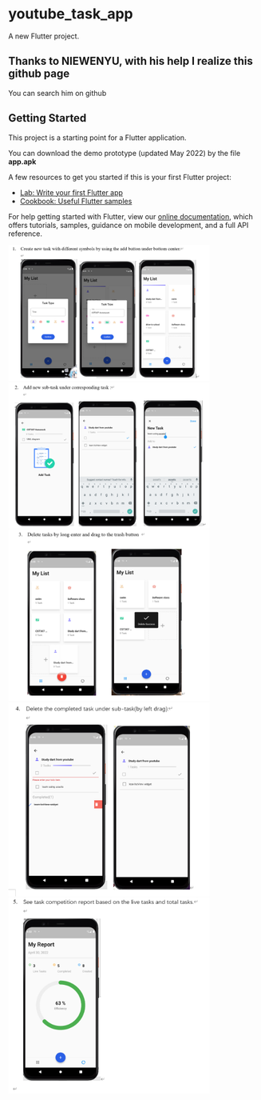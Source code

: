 # youtube_task_app

A new Flutter project.
## Thanks to NIEWENYU, with his help I realize this github page  
You can search him on github
## Getting Started

This project is a starting point for a Flutter application.

You can download the demo prototype (updated May 2022) by the file **app.apk**

A few resources to get you started if this is your first Flutter project:

- [Lab: Write your first Flutter app](https://flutter.dev/docs/get-started/codelab)
- [Cookbook: Useful Flutter samples](https://flutter.dev/docs/cookbook)

For help getting started with Flutter, view our
[online documentation](https://flutter.dev/docs), which offers tutorials,
samples, guidance on mobile development, and a full API reference.

<img src="https://github.com/cn666278/Task-todo-APP/blob/main/Screenshot1.png" height="50%" width="80%">
<img src="https://github.com/cn666278/Task-todo-APP/blob/main/Screenshot2.png" height="50%" width="80%">
<img src="https://github.com/cn666278/Task-todo-APP/blob/main/Screenshot3.png" height="50%" width="80%">
<img src="https://github.com/cn666278/Task-todo-APP/blob/main/Screenshot4.png" height="50%" width="80%">
<img src="https://github.com/cn666278/Task-todo-APP/blob/main/Screenshot5.png" height="50%" width="80%">


